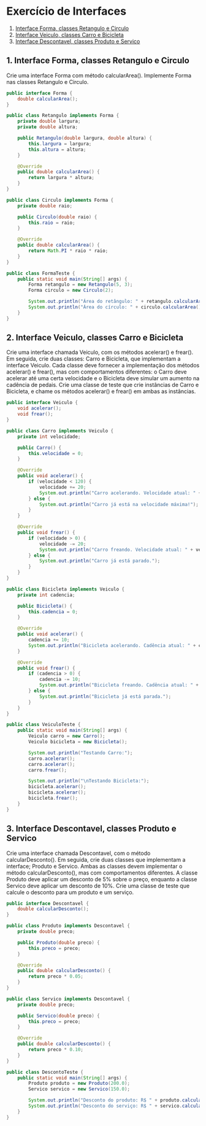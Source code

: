 # Exercício de Interfaces

1. [Interface Forma, classes Retangulo e Circulo](#1-interface-forma-classes-retangulo-e-circulo)  
2. [Interface Veiculo, classes Carro e Bicicleta](#2-interface-veiculo-classes-carro-e-bicicleta)  
3. [Interface Descontavel, classes Produto e Servico](#3-interface-descontavel-classes-produto-e-servico)  

## 1. Interface Forma, classes Retangulo e Circulo

Crie uma interface Forma com método calcularArea(). Implemente Forma nas classes Retangulo e Circulo.

```java
public interface Forma {
    double calcularArea();
}

public class Retangulo implements Forma {
    private double largura;
    private double altura;

    public Retangulo(double largura, double altura) {
        this.largura = largura;
        this.altura = altura;
    }

    @Override
    public double calcularArea() {
        return largura * altura;
    }
}

public class Circulo implements Forma {
    private double raio;

    public Circulo(double raio) {
        this.raio = raio;
    }

    @Override
    public double calcularArea() {
        return Math.PI * raio * raio;
    }
}

public class FormaTeste {
    public static void main(String[] args) {
        Forma retangulo = new Retangulo(5, 3);
        Forma circulo = new Circulo(2);

        System.out.println("Área do retângulo: " + retangulo.calcularArea());
        System.out.println("Área do círculo: " + circulo.calcularArea());
    }
}
```

## 2. Interface Veiculo, classes Carro e Bicicleta

Crie uma interface chamada Veiculo, com os métodos acelerar() e frear(). Em seguida, crie duas classes: Carro e Bicicleta, que implementam a interface Veiculo. Cada classe deve fornecer a implementação dos métodos acelerar() e frear(), mas com comportamentos diferentes: o Carro deve acelerar até uma certa velocidade e o Bicicleta deve simular um aumento na cadência de pedais. Crie uma classe de teste que crie instâncias de Carro e Bicicleta, e chame os métodos acelerar() e frear() em ambas as instâncias.

```java
public interface Veiculo {
    void acelerar();
    void frear();
}

public class Carro implements Veiculo {
    private int velocidade;

    public Carro() {
        this.velocidade = 0;
    }

    @Override
    public void acelerar() {
        if (velocidade < 120) {
            velocidade += 20;
            System.out.println("Carro acelerando. Velocidade atual: " + velocidade + " km/h");
        } else {
            System.out.println("Carro já está na velocidade máxima!");
        }
    }

    @Override
    public void frear() {
        if (velocidade > 0) {
            velocidade -= 20;
            System.out.println("Carro freando. Velocidade atual: " + velocidade + " km/h");
        } else {
            System.out.println("Carro já está parado.");
        }
    }
}

public class Bicicleta implements Veiculo {
    private int cadencia;

    public Bicicleta() {
        this.cadencia = 0;
    }

    @Override
    public void acelerar() {
        cadencia += 10;
        System.out.println("Bicicleta acelerando. Cadência atual: " + cadencia + " rpm");
    }

    @Override
    public void frear() {
        if (cadencia > 0) {
            cadencia -= 10;
            System.out.println("Bicicleta freando. Cadência atual: " + cadencia + " rpm");
        } else {
            System.out.println("Bicicleta já está parada.");
        }
    }
}

public class VeiculoTeste {
    public static void main(String[] args) {
        Veiculo carro = new Carro();
        Veiculo bicicleta = new Bicicleta();

        System.out.println("Testando Carro:");
        carro.acelerar();
        carro.acelerar();
        carro.frear();

        System.out.println("\nTestando Bicicleta:");
        bicicleta.acelerar();
        bicicleta.acelerar();
        bicicleta.frear();
    }
}
```

## 3. Interface Descontavel, classes Produto e Servico

Crie uma interface chamada Descontavel, com o método calcularDesconto(). Em seguida, crie duas classes que implementam a interface; Produto e Servico. Ambas as classes devem implementar o método calcularDesconto(), mas com comportamentos diferentes. A classe Produto deve aplicar um desconto de 5% sobre o preço, enquanto a classe Servico deve aplicar um desconto de 10%. Crie uma classe de teste que calcule o desconto para um produto e um serviço.

```java
public interface Descontavel {
    double calcularDesconto();
}

public class Produto implements Descontavel {
    private double preco;

    public Produto(double preco) {
        this.preco = preco;
    }

    @Override
    public double calcularDesconto() {
        return preco * 0.05;
    }
}

public class Servico implements Descontavel {
    private double preco;

    public Servico(double preco) {
        this.preco = preco;
    }

    @Override
    public double calcularDesconto() {
        return preco * 0.10;
    }
}

public class DescontoTeste {
    public static void main(String[] args) {
        Produto produto = new Produto(200.0);
        Servico servico = new Servico(150.0);

        System.out.println("Desconto do produto: R$ " + produto.calcularDesconto());
        System.out.println("Desconto do serviço: R$ " + servico.calcularDesconto());
    }
}
```
